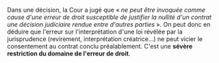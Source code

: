 Dans une décision, la Cour a jugé que « *ne peut être invoquée comme cause d'une erreur de droit susceptible de justifier la nullité d'un contrat une décision judiciaire rendue entre d'autres parties* ». On peut donc en déduire que l'erreur sur l'interprétation d'une loi révélée par la jurisprudence (revirement, interprétation créatrice...) ne peut vicier le consentement au contrat conclu préalablement. C'est une **sévère restriction du domaine de l'erreur de droit**.